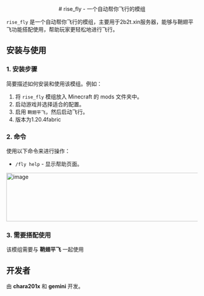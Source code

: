 <p align="center">
  # rise_fly - 一个自动帮你飞行的模组
</p>

`rise_fly` 是一个自动帮你飞行的模组，主要用于2b2t.xin服务器，能够与鞘翅平飞功能搭配使用，帮助玩家更轻松地进行飞行。

## 安装与使用

### 1. 安装步骤

简要描述如何安装和使用该模组。例如：

1. 将 `rise_fly` 模组放入 Minecraft 的 mods 文件夹中。
2. 启动游戏并选择适合的配置。
3. 启用 `鞘翅平飞`，然后启动飞行。
4. 版本为1.20.4fabric

### 2. 命令

使用以下命令来进行操作：

- `/fly help` - 显示帮助页面。
<img width="534" height="128" alt="image" src="https://github.com/user-attachments/assets/d90e640d-0fa7-4f4a-999a-8f072755614d" />


### 3. 需要搭配使用

该模组需要与 **鞘翅平飞** 一起使用

## 开发者

由 **chara201x** 和 **gemini** 开发。

